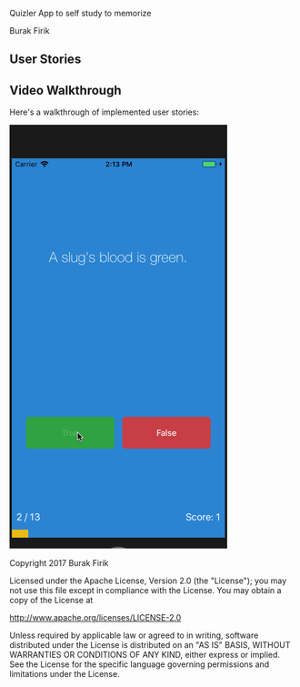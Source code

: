 Quizler App to self study to memorize

Burak Firik



## User Stories


## Video Walkthrough

Here's a walkthrough of implemented user stories:


<img src='https://github.com/burakfirik/Quizler/blob/master/quizler.gif' title='Video Walkthrough' width='' alt='Video Walkthrough' />


Copyright 2017 Burak Firik

Licensed under the Apache License, Version 2.0 (the "License");
you may not use this file except in compliance with the License.
You may obtain a copy of the License at

http://www.apache.org/licenses/LICENSE-2.0

Unless required by applicable law or agreed to in writing, software
distributed under the License is distributed on an "AS IS" BASIS,
WITHOUT WARRANTIES OR CONDITIONS OF ANY KIND, either express or implied.
See the License for the specific language governing permissions and
limitations under the License.


